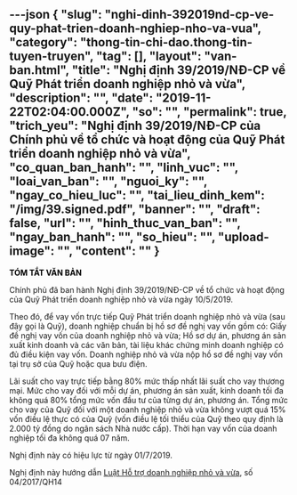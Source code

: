 ---json
{
    "slug": "nghi-dinh-392019nd-cp-ve-quy-phat-trien-doanh-nghiep-nho-va-vua",
    "category": "thong-tin-chi-dao.thong-tin-tuyen-truyen",
    "tag": [],
    "layout": "van-ban.html",
    "title": "Nghị định 39/2019/NĐ-CP về Quỹ Phát triển doanh nghiệp nhỏ và vừa",
    "description": "",
    "date": "2019-11-22T02:04:00.000Z",
    "so": "",
    "permalink": true,
    "trich_yeu": "Nghị định 39/2019/NĐ-CP của Chính phủ về tổ chức và hoạt động của Quỹ Phát triển doanh nghiệp nhỏ và vừa",
    "co_quan_ban_hanh": "",
    "linh_vuc": "",
    "loai_van_ban": "",
    "nguoi_ky": "",
    "ngay_co_hieu_luc": "",
    "tai_lieu_dinh_kem": "/img/39.signed.pdf",
    "banner": "",
    "draft": false,
    "url": "",
    "hinh_thuc_van_ban": "",
    "ngay_ban_hanh": "",
    "so_hieu": "",
    "upload-image": "",
    "__content__": ""
}
---
<p><strong><span style="color:#000000">T&Oacute;M TẮT VĂN BẢN</span></strong></p>

<p>Ch&iacute;nh phủ đ&atilde; ban h&agrave;nh Nghị định 39/2019/NĐ-CP về tổ chức v&agrave; hoạt động của Quỹ Ph&aacute;t triển doanh nghiệp nhỏ v&agrave; vừa ng&agrave;y 10/5/2019.</p>

<p>Theo đ&oacute;, để vay vốn trực tiếp Quỹ Ph&aacute;t triển doanh nghiệp nhỏ v&agrave; vừa (sau đ&acirc;y gọi l&agrave; Quỹ), doanh nghiệp chuẩn bị hồ sơ đề nghị vay vốn gồm c&oacute;: Giấy đề nghị vay vốn của doanh nghiệp&nbsp;nhỏ v&agrave; vừa; Hồ sơ dự &aacute;n, phương &aacute;n sản xuất kinh doanh v&agrave; c&aacute;c văn bản, t&agrave;i liệu kh&aacute;c chứng minh doanh nghiệp c&oacute; đủ điều kiện vay vốn. Doanh nghiệp nhỏ v&agrave; vừa nộp hồ sơ đề nghị vay vốn tại trụ sở của Quỹ hoặc qua bưu điện.</p>

<p>L&atilde;i suất cho vay trực tiếp bằng 80% mức thấp nhất l&atilde;i suất cho vay thương mại. Mức cho vay đối với mỗi dự &aacute;n, phương &aacute;n sản xuất, kinh doanh tối đa kh&ocirc;ng qu&aacute; 80% tổng mức vốn đầu tư của từng dự &aacute;n, phương &aacute;n. Tổng mức cho vay của Quỹ đối với một doanh nghiệp nhỏ v&agrave; vừa kh&ocirc;ng vượt qu&aacute; 15% vốn điều lệ thực c&oacute; của Quỹ (vốn điều lệ tối thiểu của Quỹ theo quy định l&agrave; 2.000 tỷ đồng do ng&acirc;n s&aacute;ch Nh&agrave; nước cấp). Thời hạn vay vốn của doanh nghiệp tối đa kh&ocirc;ng qu&aacute; 07 năm.</p>

<p>Nghị định n&agrave;y c&oacute; hiệu lực từ ng&agrave;y 01/7/2019.</p>

<p>Nghị định n&agrave;y hướng dẫn&nbsp;<a href="https://luatvietnam.vn/doanh-nghiep/luat-04-2017-qh14-quoc-hoi-115513-d1.html#noidung">Luật Hỗ trợ doanh nghiệp nhỏ v&agrave; vừa</a>, số 04/2017/QH14</p>

